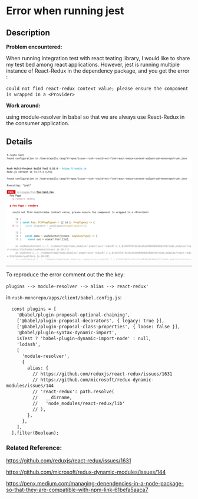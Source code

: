 # Error when running jest



## Description

**Problem encountered:** 

When running integration test with react teating library, I would like to share my test bed among react applications. However, jest is running multiple instance of React-Redux in the dependency package, and you get the error :

```
could not find react-redux context value; please ensure the component is wrapped in a <Provider>
```

**Work around:** 

using module-resolver in babal so that we are always use React-Redux  in the consumer application. 



## Details



<img src="./documents/error-when-running-test.png" />


---



To reproduce the error comment out the the key:

```plugins --> module-resolver --> alias --> react-redux'  ```

in   `rush-monorepo/apps/client/babel.config.js`: 

```  const plugins = [
  const plugins = [
    '@babel/plugin-proposal-optional-chaining',
    ['@babel/plugin-proposal-decorators', { legacy: true }],
    ['@babel/plugin-proposal-class-properties', { loose: false }],
    '@babel/plugin-syntax-dynamic-import',
    isTest ? 'babel-plugin-dynamic-import-node' : null,
    'lodash',
    [
      'module-resolver',
      {
        alias: {
          // https://github.com/reduxjs/react-redux/issues/1631
          // https://github.com/microsoft/redux-dynamic-modules/issues/144
          // 'react-redux': path.resolve(
          //   __dirname,
          //   'node_modules/react-redux/lib'
          // ),
        },
      },
    ],
  ].filter(Boolean);
```



### Related Reference: 

https://github.com/reduxjs/react-redux/issues/1631 

https://github.com/microsoft/redux-dynamic-modules/issues/144 

https://penx.medium.com/managing-dependencies-in-a-node-package-so-that-they-are-compatible-with-npm-link-61befa5aaca7




